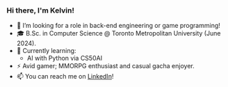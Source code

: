 ### Hi there, I'm Kelvin!

- 👯 I’m looking for a role in back-end engineering or game programming!
- 🎓 B.Sc. in Computer Science @ Toronto Metropolitan University (June 2024).
- 🌱 Currently learning:
  - AI with Python via CS50AI
- ⚡ Avid gamer; MMORPG enthusiast and casual gacha enjoyer.
- 📫 You can reach me on [LinkedIn](https://www.linkedin.com/in/kelvin-dela-cruz/)! 
<!--
**Edyth-K/Edyth-K** is a ✨ _special_ ✨ repository because its `README.md` (this file) appears on your GitHub profile.

Here are some ideas to get you started:
- 💻 Recently completed [Marine Legacy](https://edyth-k.itch.io/marine-legacy) (May 2024) for a [Game Jam](https://itch.io/jam/-pixel-game-jam-2024)! Try it out!
- 💻 I'm currently a Software Engineer I.
- 🔭 I’m currently working on ...
- 🌱 I’m currently learning ...
- 👯 I’m looking to collaborate on ...
- 🤔 I’m looking for help with ...
- 💬 Ask me about ...
- 📫 How to reach me: ...
- 😄 Pronouns: ...
- ⚡ Fun fact: ...
-->
